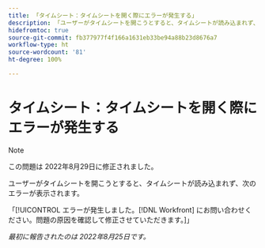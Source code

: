 ```yaml
---
title: 「タイムシート：タイムシートを開く際にエラーが発生する」
description: 「ユーザーがタイムシートを開こうとすると、タイムシートが読み込まれず、[!UICONTROL エラー]が表示されます。」
hidefromtoc: true
source-git-commit: fb377977f4f166a1631eb33be94a88b23d8676a7
workflow-type: ht
source-wordcount: '81'
ht-degree: 100%

---
```



# タイムシート：タイムシートを開く際にエラーが発生する

>[!NOTE]
>
>この問題は 2022年8月29日に修正されました。

ユーザーがタイムシートを開こうとすると、タイムシートが読み込まれず、次のエラーが表示されます。

「[!UICONTROL エラーが発生しました。[!DNL Workfront] にお問い合わせください。問題の原因を確認して修正させていただきます。]」

_最初に報告されたのは 2022年8月25日です。_

